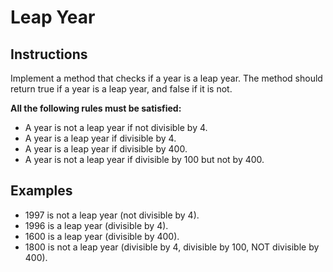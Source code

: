 # Leap Year

## Instructions

Implement a method that checks if a year is a leap year.
The method should return true if a year is a leap year, and false if it is not.

**All the following rules must be satisfied:**

- A year is not a leap year if not divisible by 4.
- A year is a leap year if divisible by 4.
- A year is a leap year if divisible by 400.
- A year is not a leap year if divisible by 100 but not by 400.

## Examples

- 1997 is not a leap year (not divisible by 4).
- 1996 is a leap year (divisible by 4).
- 1600 is a leap year (divisible by 400).
- 1800 is not a leap year (divisible by 4, divisible by 100, NOT divisible by 400).
